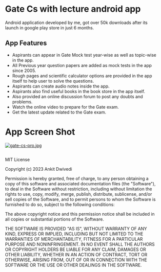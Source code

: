 # Gate Cs with lecture android app
Android application developed by me, got over 50k downloads after its launch in google play store in just 6 months.

## App Features
- Aspirants can appear in Gate Mock test year-wise as well as topic-wise in the app.
- All Previous year question papers are added as mock tests in the app since 2005.
- Rough pages and scientific calculator options are provided in the app itself to help user to solve the questions.
- Aspirants can create audio notes inside the app.
- Aspirants also find useful books in the book store in the app itself.
- Also provided an online discussion forum to post any doubts and problems.
- Watch the online video to prepare for the Gate exam.
- Get the latest update related to the Gate exam.

# App Screen Shot
[![gate-cs-pro.jpg](https://i.postimg.cc/q7nW8jQR/gate-cs-pro.jpg)](https://postimg.cc/WDN9VmBL)


##
##

MIT License

Copyright (c) 2023 Ankit Dwivedi

Permission is hereby granted, free of charge, to any person obtaining a copy of this software and associated documentation files (the "Software"), to deal in the Software without restriction, including without limitation the rights to use, copy, modify, merge, publish, distribute, sublicense, and/or sell copies of the Software, and to permit persons to whom the Software is furnished to do so, subject to the following conditions:

The above copyright notice and this permission notice shall be included in all copies or substantial portions of the Software.

THE SOFTWARE IS PROVIDED "AS IS", WITHOUT WARRANTY OF ANY KIND, EXPRESS OR IMPLIED, INCLUDING BUT NOT LIMITED TO THE WARRANTIES OF MERCHANTABILITY, FITNESS FOR A PARTICULAR PURPOSE AND NONINFRINGEMENT. IN NO EVENT SHALL THE AUTHORS OR COPYRIGHT HOLDERS BE LIABLE FOR ANY CLAIM, DAMAGES OR OTHER LIABILITY, WHETHER IN AN ACTION OF CONTRACT, TORT OR OTHERWISE, ARISING FROM, OUT OF OR IN CONNECTION WITH THE SOFTWARE OR THE USE OR OTHER DEALINGS IN THE SOFTWARE.






